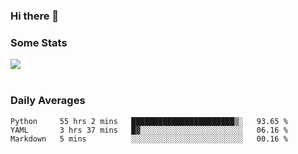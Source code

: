 ### Hi there 👋

<!--
**haruishi43/haruishi43** is a ✨ _special_ ✨ repository because its `README.md` (this file) appears on your GitHub profile.

Here are some ideas to get you started:

- 🔭 I’m currently working on ...
- 🌱 I’m currently learning ...
- 👯 I’m looking to collaborate on ...
- 🤔 I’m looking for help with ...
- 💬 Ask me about ...
- 📫 How to reach me: ...
- 😄 Pronouns: ...
- ⚡ Fun fact: ...
-->

### Some Stats
<div>
  <img align="center" src="https://github-readme-stats.vercel.app/api?username=haruishi43&count_private=true&show_icons=true" />
</div>

</br>

### Daily Averages

<!--START_SECTION:waka-->
```text
Python     55 hrs 2 mins   ███████████████████████▒░   93.65 % 
YAML       3 hrs 37 mins   █▓░░░░░░░░░░░░░░░░░░░░░░░   06.16 % 
Markdown   5 mins          ░░░░░░░░░░░░░░░░░░░░░░░░░   00.16 % 
```
<!--END_SECTION:waka-->
